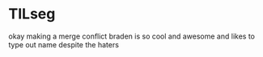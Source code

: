 # TILseg

okay making a merge conflict
braden is so cool and awesome and likes to type out name despite the haters
